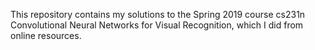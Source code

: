 This repository contains my solutions to the Spring 2019 course cs231n Convolutional Neural Networks for Visual Recognition, which I did from online resources.
